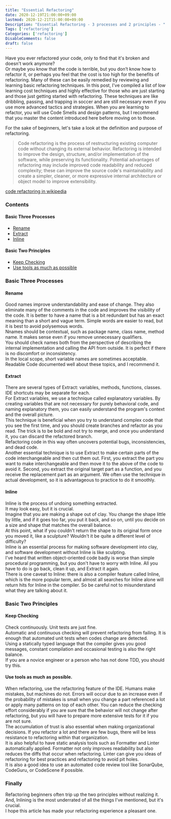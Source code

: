 ```yaml
---
title: "Essential Refactoring"
date: 2020-12-19T21:00:00+09:00
lastmod: 2020-12-21T15:00:00+09:00
Description: "Essential Refactoring - 3 processes and 2 principles - " 
Tags: ['refactoring']
Categories: ['refactoring']
DisableComments: false
draft: false
---
```


Have you ever refactored your code, only to find that it's broken and doesn't work anymore?  
Or maybe you know that the code is terrible, but you don’t know how to refactor it, or perhaps you feel that the cost is too high for the benefits of refactoring. Many of these can be easily remedied by reviewing and learning basic refactoring techniques. In this post, I've compiled a list of low learning cost techniques and highly effective for those who are just starting and those just getting started with refactoring. These techniques are like dribbling, passing, and trapping in soccer and are still necessary even if you use more advanced tactics and strategies. When you are learning to refactor, you will use Code Smells and design patterns, but I recommend that you master the content introduced here before moving on to those.  
  
For the sake of beginners, let's take a look at the definition and purpose of refactoring.

> Code refactoring is the process of restructuring existing computer code without changing its external behavior. 
> Refactoring is intended to improve the design, structure, and/or implementation of the software, while preserving its functionality. Potential advantages of refactoring may include improved code readability and reduced complexity; these can improve the source code's maintainability and create a simpler, cleaner, or more expressive internal architecture or object model to improve extensibility.

[code refactoring in wikipedia](https://en.wikipedia.org/wiki/Code_refactoring )

### Contents
#### Basic Three Processes
- [Rename](#rename)
- [Extract](#extract)
- [Inline](#inline)

#### Basic Two Principles
- [Keep Checking](#keep-checking)
- [Use tools as much as possible](#use-tools-as-much-as-possible)

### Basic Three Processes
#### Rename
Good names improve understandability and ease of change. They also eliminate many of the comments in the code and improves the visibility of the code. It is better to have a name that is a bit redundant but has an exact meaning than a short and vague term. Simple words are easier to read, but it is best to avoid polysemous words.  
Nnames should be contextual, such as package name, class name, method name. It makes sense even if you remove unnecessary qualifiers.  
You should check names both from the perspective of describing the internal implementation and calling the API from outside. It is perfect if there is no discomfort or inconsistency.  
In the local scope, short variable names are sometimes acceptable.  
Readable Code documented well about these topics, and I recommend it.

#### Extract
There are several types of Extract: variables, methods, functions, classes. IDE shortcuts may be separate for each.  
For Extract variables, we use a technique called explanatory variables. By creating variables that are not necessary for purely behavioral code, and naming explanatory them, you can easily understand the program's context and the overall picture.  
This technique is beneficial when you try to understand complex code that you see the first time, and you should create branches and refactor as you read. The trick is to be bold and not try to merge, and once you understand it, you can discard the refactored branch.  
Refactoring code in this way often uncovers potential bugs, inconsistencies, and dead code.  
Another essential technique is to use Extract to make certain parts of the code interchangeable and then cut them out. First, you extract the part you want to make interchangeable and then move it to the above of the code to avoid it. Second, you extract the original target part as a function, and you receive the replacement part as an argument. We often use the technique in actual development, so it is advantageous to practice to do it smoothly.

#### Inline
Inline is the process of undoing something extracted.  
It may look easy, but it is crucial.  
Imagine that you are making a shape out of clay. You change the shape little by little, and if it goes too far, you put it back, and so on, until you decide on a size and shape that matches the overall balance.  
At this point, what if you couldn't return the shape to its original form once you moved it, like a sculpture? Wouldn't it be quite a different level of difficulty?  
Inline is an essential process for making software development into clay, and software development without Inline is like sculpting.  
I've heard that written object-oriented code badly is worse than simple procedural programming, but you don't have to worry with Inline. All you have to do is go back, clean it up, and Extract it again.  
There is one caveat to Inline: there is also a compiler feature called Inline, which is the more popular term, and almost all searches for Inline alone will return hits for Inline in the compiler. So be careful not to misunderstand what they are talking about it.  

### Basic Two Principles
#### Keep Checking
Check continuously. Unit tests are just fine.  
Automatic and continuous checking will prevent refactoring from failing. It is enough that automated unit tests when codes change are detected.  
Using a statically typed language that the compiler gives you good messages, constant compilation and occasional testing is also the right balance.  
If you are a novice engineer or a person who has not done TDD, you should try this.  

#### Use tools as much as possible.
When refactoring, use the refactoring feature of the IDE. Humans make mistakes, but machines do not. Errors will occur due to an increase even if the probability of mistakes is small when you change a part referenced a lot or apply many patterns on top of each other. You can reduce the checking effort considerably if you are sure that the behavior will not change after refactoring, but you will have to prepare more extensive tests for it if you are not sure.  
The accumulation of trust is also essential when making organizational decisions. If you refactor a lot and there are few bugs, there will be less resistance to refactoring within that organization.  
It is also helpful to have static analysis tools such as Formatter and Linter automatically applied. Formatter not only improves readability but also reduces the diffs that occur when refactoring. Linter can give you ideas of refactoring for best practices and refactoring to avoid pit holes.  
It is also a good idea to use an automated code review tool like SonarQube, CodeGuru, or CodeScene if possible.


### Finally
Refactoring beginners often trip up the two principles without realizing it.  
And, Inlining is the most underrated of all the things I've mentioned, but it's crucial.  
I hope this article has made your refactoring experience a pleasant one.
